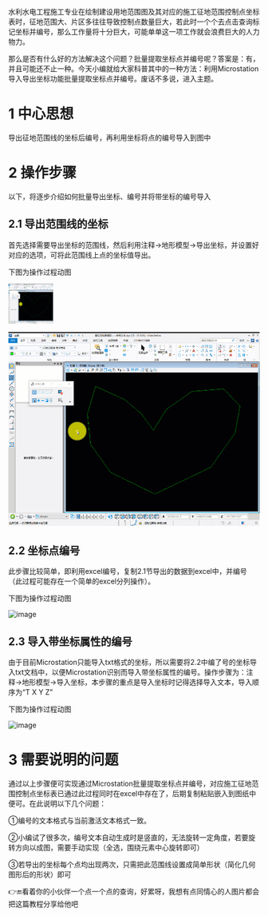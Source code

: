 
水利水电工程施工专业在绘制建设用地范围图及其对应的施工征地范围控制点坐标表时，征地范围大、片区多往往导致控制点数量巨大，若此时一个个去点击查询标记坐标并编号，那么工作量将十分巨大，可能单单这一项工作就会浪费巨大的人力物力。

那么是否有什么好的方法解决这个问题？批量提取坐标点并编号呢？答案是：有，并且可能还不止一种。今天小编就给大家科普其中的一种方法：利用Microstation导入导出坐标功能批量提取坐标点并编号。废话不多说，进入主题。

# 1 中心思想

导出征地范围线的坐标后编号，再利用坐标将点的编号导入到图中

# 2 操作步骤 

以下，将逐步介绍如何批量导出坐标、编号并将带坐标的编号导入

## 2.1 导出范围线的坐标

首先选择需要导出坐标的范围线，然后利用注释→地形模型→导出坐标，并设置好对应的选项，可将此范围线上点的坐标值导出。

下图为操作过程动图

<img src="../images/导出坐标.gif" width="90" height="80">

![1](../images/导出坐标.gif)

## 2.2 坐标点编号

此步骤比较简单，即利用excel编号，复制2.1节导出的数据到excel中，并编号（此过程可能存在一个简单的excel分列操作）。

下图为操作过程动图

<img width="900" height="694" alt="image" src="https://github.com/user-attachments/assets/a246a956-3a04-46b6-ade5-1a402e73b25e" />

## 2.3 导入带坐标属性的编号

由于目前Microstation只能导入txt格式的坐标，所以需要将2.2中编了号的坐标导入txt文档中，以便Microstation识别而导入带坐标属性的编号。操作步骤为：注释→地形模型→导入坐标，本步骤的重点是导入坐标时记得选择导入文本，导入顺序为“T X Y Z”

下图为操作过程动图

<img width="600" height="463" alt="image" src="https://github.com/user-attachments/assets/b0a57a0a-9476-44b0-9d8c-68da987b6345" />

# 3 需要说明的问题

通过以上步骤便可实现通过Microstation批量提取坐标点并编号，对应施工征地范围控制点坐标表已通过此过程同时在excel中存在了，后期复制粘贴嵌入到图纸中便可。在此说明以下几个问题：

①编号的文本格式与当前激活文本格式一致。

②小编试了很多次，编号文本自动生成时是竖直的，无法旋转一定角度，若要旋转方向以成图，需要手动实现（全选，围绕元素中心旋转即可）

③若导出的坐标每个点均出现两次，只需把此范围线设置成简单形状（简化几何图形后的形状）即可

👉🔚看着你的小伙伴一个点一个点的查询，好累呀，我想有点同情心的人图片都会把这篇教程分享给他吧
